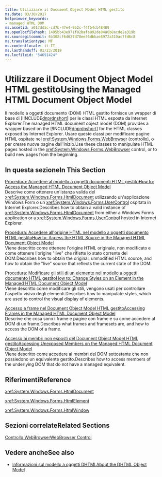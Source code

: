 ```yaml
---
title: Utilizzare il Document Object Model HTML gestito
ms.date: 03/30/2017
helpviewer_keywords:
- managed HTML DOM
ms.assetid: a017dd5c-cd7b-47e4-952c-f4f54cb48409
ms.openlocfilehash: 1405bb43e971f02bafa892de84a6b8acde2e319b
ms.sourcegitcommit: 6b308cf6d627d78ee36dbbae8972a310ac7fd6c8
ms.translationtype: MT
ms.contentlocale: it-IT
ms.lasthandoff: 01/23/2019
ms.locfileid: "54691424"
---
```

# <a name="using-the-managed-html-document-object-model"></a><span data-ttu-id="d7b31-102">Utilizzare il Document Object Model HTML gestito</span><span class="sxs-lookup"><span data-stu-id="d7b31-102">Using the Managed HTML Document Object Model</span></span>
<span data-ttu-id="d7b31-103">Il modello a oggetti documento (DOM) HTML gestito fornisce un wrapper di base di [!INCLUDE[dnprdnshort](../../../../includes/dnprdnshort-md.md)] per le classi HTML esposte da Internet Explorer.</span><span class="sxs-lookup"><span data-stu-id="d7b31-103">The managed HTML document object model (DOM) provides a wrapper based on the [!INCLUDE[dnprdnshort](../../../../includes/dnprdnshort-md.md)] for the HTML classes exposed by Internet Explorer.</span></span> <span data-ttu-id="d7b31-104">Usare queste classi per modificare pagine HTML ospitate nel <xref:System.Windows.Forms.WebBrowser> (controllo), o per creare nuove pagine dall'inizio.</span><span class="sxs-lookup"><span data-stu-id="d7b31-104">Use these classes to manipulate HTML pages hosted in the <xref:System.Windows.Forms.WebBrowser> control, or to build new pages from the beginning.</span></span>  
  
## <a name="in-this-section"></a><span data-ttu-id="d7b31-105">In questa sezione</span><span class="sxs-lookup"><span data-stu-id="d7b31-105">In This Section</span></span>  
 [<span data-ttu-id="d7b31-106">Procedura: Accedere al modello a oggetti documenti HTML gestito</span><span class="sxs-lookup"><span data-stu-id="d7b31-106">How to: Access the Managed HTML Document Object Model</span></span>](../../../../docs/framework/winforms/controls/how-to-access-the-managed-html-document-object-model.md)  
 <span data-ttu-id="d7b31-107">Descrive come ottenere un'istanza valida del <xref:System.Windows.Forms.HtmlDocument> utilizzando un'applicazione Windows Form o un <xref:System.Windows.Forms.UserControl> ospitata in Internet Explorer.</span><span class="sxs-lookup"><span data-stu-id="d7b31-107">Describes how to obtain a valid instance of <xref:System.Windows.Forms.HtmlDocument> from either a Windows Forms application or a <xref:System.Windows.Forms.UserControl> hosted in Internet Explorer.</span></span>  
  
 [<span data-ttu-id="d7b31-108">Procedura: Accedere all'origine HTML nel modello a oggetti documento HTML gestito</span><span class="sxs-lookup"><span data-stu-id="d7b31-108">How to: Access the HTML Source in the Managed HTML Document Object Model</span></span>](../../../../docs/framework/winforms/controls/how-to-access-the-html-source-in-the-managed-html-document-object-model.md)  
 <span data-ttu-id="d7b31-109">Viene descritto come ottenere l'origine HTML originale, non modificato e come ottenere l'origine "live" che riflette lo stato corrente del DOM.</span><span class="sxs-lookup"><span data-stu-id="d7b31-109">Describes how to obtain the original, unmodified HTML source, and how to obtain the "live" source that reflects the current state of the DOM.</span></span>  
  
 [<span data-ttu-id="d7b31-110">Procedura: Modificare gli stili di un elemento nel modello a oggetti documento HTML gestito</span><span class="sxs-lookup"><span data-stu-id="d7b31-110">How to: Change Styles on an Element in the Managed HTML Document Object Model</span></span>](../../../../docs/framework/winforms/controls/how-to-change-styles-on-an-element-in-the-managed-html-document-object-model.md)  
 <span data-ttu-id="d7b31-111">Viene descritto come modificare gli stili, vengono usati per controllare l'aspetto visivo degli elementi.</span><span class="sxs-lookup"><span data-stu-id="d7b31-111">Describes how to manipulate styles, which are used to control the visual display of elements.</span></span>  
  
 [<span data-ttu-id="d7b31-112">Accesso a frame nel Document Object Model HTML gestito</span><span class="sxs-lookup"><span data-stu-id="d7b31-112">Accessing Frames in the Managed HTML Document Object Model</span></span>](../../../../docs/framework/winforms/controls/accessing-frames-in-the-managed-html-document-object-model.md)  
 <span data-ttu-id="d7b31-113">Descrive che cosa sono i frame e pagine con frame e su come accedere al DOM di un frame.</span><span class="sxs-lookup"><span data-stu-id="d7b31-113">Describes what frames and framesets are, and how to access the DOM of a frame.</span></span>  
  
 [<span data-ttu-id="d7b31-114">Accesso ai membri non esposti del Document Object Model HTML gestito</span><span class="sxs-lookup"><span data-stu-id="d7b31-114">Accessing Unexposed Members on the Managed HTML Document Object Model</span></span>](../../../../docs/framework/winforms/controls/accessing-unexposed-members-on-the-managed-html-document-object-model.md)  
 <span data-ttu-id="d7b31-115">Viene descritto come accedere ai membri del DOM sottostante che non possiedono un equivalente gestito.</span><span class="sxs-lookup"><span data-stu-id="d7b31-115">Describes how to access members of the underlying DOM that do not have a managed equivalent.</span></span>  
  
## <a name="reference"></a><span data-ttu-id="d7b31-116">Riferimenti</span><span class="sxs-lookup"><span data-stu-id="d7b31-116">Reference</span></span>  
 <xref:System.Windows.Forms.HtmlDocument>  
  
 <xref:System.Windows.Forms.HtmlElement>  
  
 <xref:System.Windows.Forms.HtmlWindow>  
  
## <a name="related-sections"></a><span data-ttu-id="d7b31-117">Sezioni correlate</span><span class="sxs-lookup"><span data-stu-id="d7b31-117">Related Sections</span></span>  
 [<span data-ttu-id="d7b31-118">Controllo WebBrowser</span><span class="sxs-lookup"><span data-stu-id="d7b31-118">WebBrowser Control</span></span>](../../../../docs/framework/winforms/controls/webbrowser-control-windows-forms.md)  
  
## <a name="see-also"></a><span data-ttu-id="d7b31-119">Vedere anche</span><span class="sxs-lookup"><span data-stu-id="d7b31-119">See also</span></span>
- [<span data-ttu-id="d7b31-120">Informazioni sul modello a oggetti DHTML</span><span class="sxs-lookup"><span data-stu-id="d7b31-120">About the DHTML Object Model</span></span>](https://msdn.microsoft.com/library/default.asp?url=/workshop/author/om/doc_object.asp)
